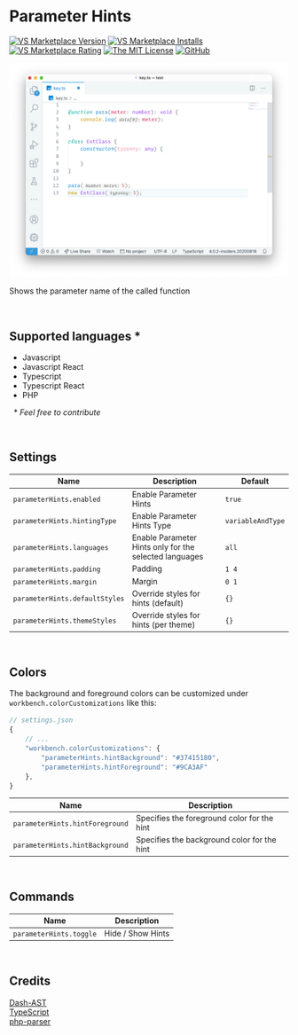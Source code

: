 # Parameter Hints

[![VS Marketplace Version](https://vsmarketplacebadge.apphb.com/version-short/DominicVonk.parameter-hints.svg?style=flat)](https://marketplace.visualstudio.com/items?itemName=DominicVonk.parameter-hints)
[![VS Marketplace Installs](https://vsmarketplacebadge.apphb.com/installs-short/DominicVonk.parameter-hints.svg?style=flat)](https://marketplace.visualstudio.com/items?itemName=DominicVonk.parameter-hints)
[![VS Marketplace Rating](https://vsmarketplacebadge.apphb.com/rating-short/DominicVonk.parameter-hints.svg?style=flat)](https://marketplace.visualstudio.com/items?itemName=DominicVonk.parameter-hints)
[![The MIT License](https://img.shields.io/badge/license-MIT-orange.svg?style=flat)](http://opensource.org/licenses/MIT)
[![GitHub](https://img.shields.io/github/issues/DominicVonk/vscode-parameter-hints.svg?style=flat)](https://github.com/DominicVonk/vscode-parameter-hints/issues)

![Preview](preview.png)

Shows the parameter name of the called function

&nbsp;
&nbsp; 

## Supported languages *
- Javascript
- Javascript React
- Typescript
- Typescript React
- PHP

&nbsp; 
\* _Feel free to contribute_

&nbsp;
&nbsp; 

## Settings

|Name|Description|Default|
---|---|---
|`parameterHints.enabled`|Enable Parameter Hints|`true`|
|`parameterHints.hintingType`|Enable Parameter Hints Type|`variableAndType`|
|`parameterHints.languages`|Enable Parameter Hints only for the selected languages|`all`|
|`parameterHints.padding`|Padding|`1 4`|
|`parameterHints.margin`|Margin|`0 1`|
|`parameterHints.defaultStyles`|Override styles for hints (default)|`{}`|
|`parameterHints.themeStyles`|Override styles for hints (per theme)|`{}`|

&nbsp;
&nbsp;

## Colors

The background and foreground colors can be customized under 
`workbench.colorCustomizations` like this:

```js
// settings.json
{
    // ...
    "workbench.colorCustomizations": {
        "parameterHints.hintBackground": "#37415180",
        "parameterHints.hintForeground": "#9CA3AF"
    },
}
```

| Name | Description |
---|---
|`parameterHints.hintForeground`|Specifies the foreground color for the hint|
|`parameterHints.hintBackground`|Specifies the background color for the hint|

&nbsp;
&nbsp;

## Commands

|Name|Description|
---|---
|`parameterHints.toggle`|Hide / Show Hints|

&nbsp;
&nbsp;

## Credits
[Dash-AST](https://github.com/goto-bus-stop/dash-ast)  
[TypeScript](https://github.com/microsoft/typescript/)   
[php-parser](https://github.com/glayzzle/php-parser)